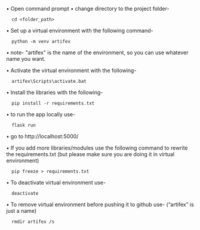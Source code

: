 •	Open command prompt 
•	change directory to the project folder-

      cd <folder_path>
 
•	Set up a virtual environment with the following command-
      
      python -m venv artifex

•	note- "artifex" is the name of the environment, so you can use whatever name you want.
 
•	Activate the virtual environment with the following-
      
      artifex\Scripts\activate.bat
 
•	Install the libraries with the following-

      pip install -r requirements.txt
 
•	to run the app locally use-

      flask run
 
•	go to http://localhost:5000/

•	If you add more libraries/modules use the following command to rewrite the requirements.txt (but please make sure you are doing it in virtual environment)

      pip freeze > requirements.txt

•	To deactivate virtual environment use-

      deactivate

•	To remove virtual environment before pushing it to github use- (“artifex” is just a name)

      rmdir artifex /s
